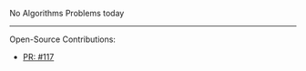No Algorithms Problems today

---

Open-Source Contributions:
- [PR: #117](https://github.com/HITK-TECH-Community/Community-Website/pull/177)
